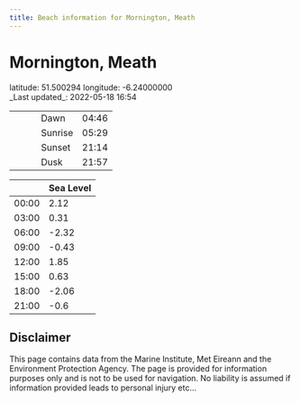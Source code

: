 ```yaml
---
title: Beach information for Mornington, Meath
---
```

# Mornington, Meath 

<div class="location-info">latitude: 51.500294 longitude: -6.24000000</div>
<div class="met-eireann-warnings"></div>
_Last updated_: 2022-05-18 16:54

|   |   |   |   |   |
|---|---|---|---|---|
|   |   |   | Dawn  | 04:46 |
|   |   |   | Sunrise  | 05:29 |
|   |   |   | Sunset  | 21:14 |
|   |   |   | Dusk  | 21:57 |

<div></div>

|   | Sea Level  |
|---|---|
| 00:00 | 2.12 |
| 03:00 | 0.31 |
| 06:00 | -2.32 |
| 09:00 | -0.43 |
| 12:00 | 1.85 |
| 15:00 | 0.63 |
| 18:00 | -2.06 |
| 21:00 | -0.6 |

## Disclaimer

This page contains data from the Marine Institute,
Met Eireann and the Environment Protection Agency. The page is provided for
information purposes only and is not to be used for navigation. No liability
is assumed if information provided leads to personal injury etc...